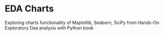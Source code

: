 # EDA Charts
 Exploring charts functionality of Maplotlib, Seaborn, SciPy from Hands-On Exploratory Daa analysis with Python book
